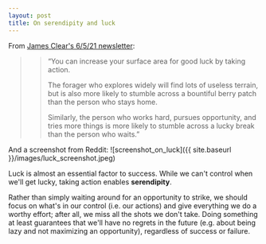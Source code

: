 ```yaml
---
layout: post
title: On serendipity and luck
---
```


From [James Clear's 6/5/21 newsletter](https://jamesclear.com/3-2-1/may-6-2021):

>> “You can increase your surface area for good luck by taking action.
>> 
>> The forager who explores widely will find lots of useless terrain, but is also more likely to stumble across a bountiful berry patch than the person who stays home.
>> 
>> Similarly, the person who works hard, pursues opportunity, and tries more things is more likely to stumble across a lucky break than the person who waits.”


And a screenshot from Reddit:
![screenshot_on_luck]({{ site.baseurl }}/images/luck_screenshot.jpeg)


Luck is almost an essential factor to success. While we can't control when we'll get lucky, taking action enables **serendipity**. 

Rather than simply waiting around for an opportunity to strike, we should focus on what's in our control (i.e. our actions) and give everything we do a worthy effort; after all, we miss all the shots we don't take. Doing something at least guarantees that we'll have no regrets in the future (e.g. about being lazy and not maximizing an opportunity), regardless of success or failure.
